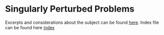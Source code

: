 

# Singularly Perturbed Problems



Excerpts and considerations about the subject can be found [here](paper2.html).
Index file can be found here [index](index.html)


